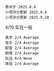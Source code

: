 	首评于 2025.8.6
	小项评分更新 2025.9.8
	小项评分更新 2025.9.10

4/10 实在一般

```
美术 2/4 Average
音乐 2/4 Average
配音 2/4 Average
剧情 2/4 Average
玩法 0/4 None
体验 2/4 Average
```



